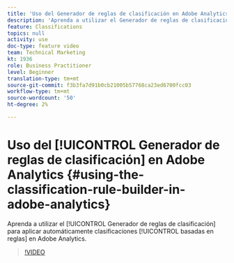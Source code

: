 ```yaml
---
title: 'Uso del Generador de reglas de clasificación en Adobe Analytics '
description: 'Aprenda a utilizar el Generador de reglas de clasificación para aplicar automáticamente clasificaciones basadas en reglas en Adobe Analytics. '
feature: Classifications
topics: null
activity: use
doc-type: feature video
team: Technical Marketing
kt: 1936
role: Business Practitioner
level: Beginner
translation-type: tm+mt
source-git-commit: f3b3fa7d91b0cb21005b57768ca23ed6700fcc03
workflow-type: tm+mt
source-wordcount: '50'
ht-degree: 2%

---
```



# Uso del [!UICONTROL Generador de reglas de clasificación] en Adobe Analytics {#using-the-classification-rule-builder-in-adobe-analytics}

Aprenda a utilizar el [!UICONTROL Generador de reglas de clasificación] para aplicar automáticamente clasificaciones [!UICONTROL basadas en reglas] en Adobe Analytics.

>[!VIDEO](https://video.tv.adobe.com/v/25884?quality=12)
